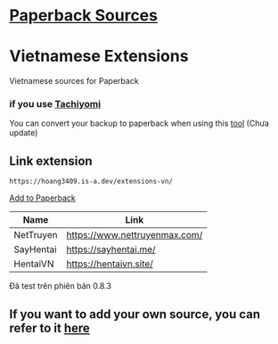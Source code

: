 # [Paperback Sources](https://paperback.moe/)

# Vietnamese Extensions

Vietnamese sources for Paperback

### if you use [Tachiyomi](https://tachiyomi.org/)

You can convert your backup to paperback when using this [tool](https://github.com/hoang3402/Tachiyomi-To-Paperbackup-Converter) (Chưa update)

## Link extension

```
https://hoang3409.is-a.dev/extensions-vn/
```

[Add to Paperback](paperback://addRepo?displayName=VietNam&url=https%3A%2F%2Fhoang3402.github.io%2Fextensions-vn)

<div align="center">

| Name                         | Link                          |
| ---------------------------- | ----------------------------- |
| NetTruyen                    | https://www.nettruyenmax.com/ |
| SayHentai                    | https://sayhentai.me/         |
| HentaiVN                     | https://hentaivn.site/        |

</div>

Đã test trên phiên bản 0.8.3

## If you want to add your own source, you can refer to it [here](https://github.com/hoang3402/extensions-vn/wiki)
